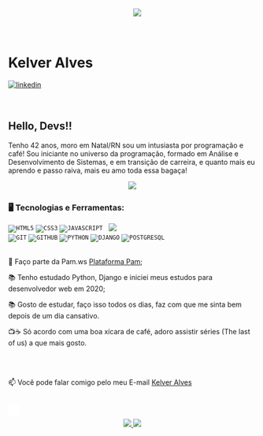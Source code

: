 <img align="right" width="250px" style="margin-top:-20px" src="https://myoctocat.com/assets/images/octocats/octocat-20.png" style="border-radius: 50%">

</br>
</br>

<div dsplay="inline-block">
 
 <h1 align="left">Kelver Alves</h1>
  <a href="https://www.linkedin.com/in/kelver-alves-rodrigues-7b6295bb/"  target="_blank">
    <img width="80px" src="https://i.ibb.co/RyZx12b/linkedin.png" alt="linkedin" style="vertical-align:top;">
  </a>
</div>
</br>
</br>

## Hello, Devs!!

Tenho 42 anos, moro em Natal/RN sou um intusiasta por programação e café! Sou iniciante no universo da programação, formado em Análise e Desenvolvimento de Sistemas, e em transição de carreira, e quanto mais eu aprendo e passo raiva, mais eu amo toda essa bagaça!

<p align="center">
  <img src="https://camo.githubusercontent.com/7ff31bf674c5358f243c50ad2d3709af50a98c28e1f478dcc898309b973a4099/68747470733a2f2f73757065722e616272696c2e636f6d2e62722f77702d636f6e74656e742f75706c6f6164732f323031362f30392f73757065725f696d676761746f5f6469676974616e646f5f302e676966" width="350">
</p>

### 🖥️ Tecnologias e Ferramentas: 
<img width="300px" align="right" src="https://myoctocat.com/assets/images/octocats/octocat-20.png">
<code><img width="40px" src="https://cdn.jsdelivr.net/gh/devicons/devicon/icons/html5/html5-original-wordmark.svg" title = "HTML5"/></code>
<code><img width="40px" src="https://cdn.jsdelivr.net/gh/devicons/devicon/icons/css3/css3-original-wordmark.svg" title = "CSS3"/></code>
<code><img width="40px" src="https://cdn.jsdelivr.net/gh/devicons/devicon/icons/javascript/javascript-original.svg" title = "JAVASCRIPT"/></code>
<code><img width="40px" src="https://cdn.jsdelivr.net/gh/devicons/devicon/icons/git/git-original.svg" title = "GIT"/></code>
<code><img width="40px" src="https://cdn.jsdelivr.net/gh/devicons/devicon/icons/github/github-original.svg" title = "GITHUB"/></code>
<code><img width="40px" src="https://cdn.jsdelivr.net/gh/devicons/devicon/icons/python/python-original.svg"  title = "PYTHON"/></code>
<code><img width="40px" src="https://cdn.jsdelivr.net/gh/devicons/devicon/icons/django/django-plain.svg" title = "DJANGO"/></code>
<code><img width="40px" src="https://cdn.jsdelivr.net/gh/devicons/devicon/icons/postgresql/postgresql-original.svg" title = "POSTGRESQL"/></code>
</br>
</br>
<div display="inline-block">
 <p align="left">🤿 Faço parte da Pam.ws <a href="https://pam.ws/">Plataforma Pam</a>;</p>
 <p align="left">📚 Tenho estudado Python, Django e iniciei meus estudos para desenvolvedor web em 2020;</p>
 <p align="left">📚 Gosto de estudar, faço isso todos os dias, faz com que me sinta bem depois de um dia cansativo.</p>
 <p align="left">📺☕ Só acordo com uma boa xícara de café, adoro assistir séries (The last of us) a que mais gosto.</p>
</div>

</br>

</br>

📫 Você pode falar comigo pelo meu E-mail <a href="mailto:kelverwt@gmail.com">Kelver Alves</a>

</br>
<a href="https://www.linkedin.com/in/kelver-alves-rodrigues-7b6295bb/" target="_blank"><img align="left" alt="LinkedIn" width="22px" src="https://github.com/Aakarsh-B/trying-repos/blob/master/linkedin.svg" />

##
<p align="center">
<a href="https://github.com/kelver-web">
  <img height="180em" src="https://github-readme-stats-eight-theta.vercel.app/api?username=jeniblodev&show_icons=true&theme=algolia&include_all_commits=true&count_private=true"/>
  <img height="180em" src="https://github-readme-stats-eight-theta.vercel.app/api/top-langs/?username=jeniblodev&layout=compact&langs_count=8&theme=algolia"/>
</a>
</p>
